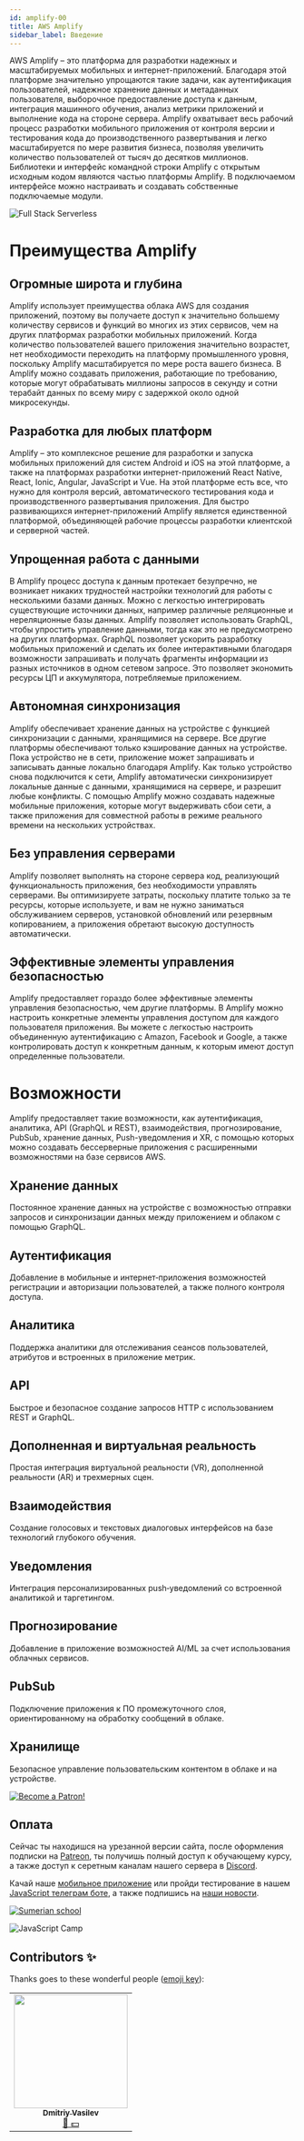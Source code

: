 ```yaml
---
id: amplify-00
title: AWS Amplify
sidebar_label: Введение
---
```


AWS Amplify – это платформа для разработки надежных и масштабируемых мобильных и интернет-приложений. Благодаря этой платформе значительно упрощаются такие задачи, как аутентификация пользователей, надежное хранение данных и метаданных пользователя, выборочное предоставление доступа к данным, интеграция машинного обучения, анализ метрики приложений и выполнение кода на стороне сервера. Amplify охватывает весь рабочий процесс разработки мобильного приложения от контроля версии и тестирования кода до производственного развертывания и легко масштабируется по мере развития бизнеса, позволяя увеличить количество пользователей от тысяч до десятков миллионов. Библиотеки и интерфейс командной строки Amplify с открытым исходным кодом являются частью платформы Amplify. В подключаемом интерфейсе можно настраивать и создавать собственные подключаемые модули.

![Full Stack Serverless](/img/fullstackserverless.png)

# Преимущества Amplify

## Огромные широта и глубина

Amplify использует преимущества облака AWS для создания приложений, поэтому вы получаете доступ к значительно большему количеству сервисов и функций во многих из этих сервисов, чем на других платформах разработки мобильных приложений. Когда количество пользователей вашего приложения значительно возрастет, нет необходимости переходить на платформу промышленного уровня, поскольку Amplify масштабируется по мере роста вашего бизнеса. В Amplify можно создавать приложения, работающие по требованию, которые могут обрабатывать миллионы запросов в секунду и сотни терабайт данных по всему миру с задержкой около одной микросекунды.

## Разработка для любых платформ

Amplify – это комплексное решение для разработки и запуска мобильных приложений для систем Android и iOS на этой платформе, а также на платформах разработки интернет-приложений React Native, React, Ionic, Angular, JavaScript и Vue. На этой платформе есть все, что нужно для контроля версий, автоматического тестирования кода и производственного развертывания приложения. Для быстро развивающихся интернет-приложений Amplify является единственной платформой, объединяющей рабочие процессы разработки клиентской и серверной частей.

## Упрощенная работа с данными

В Amplify процесс доступа к данным протекает безупречно, не возникает никаких трудностей настройки технологий для работы с несколькими базами данных. Можно с легкостью интегрировать существующие источники данных, например различные реляционные и нереляционные базы данных. Amplify позволяет использовать GraphQL, чтобы упростить управление данными, тогда как это не предусмотрено на других платформах. GraphQL позволяет ускорить разработку мобильных приложений и сделать их более интерактивными благодаря возможности запрашивать и получать фрагменты информации из разных источников в одном сетевом запросе. Это позволяет экономить ресурсы ЦП и аккумулятора, потребляемые приложением.

## Автономная синхронизация

Amplify обеспечивает хранение данных на устройстве с функцией синхронизации с данными, хранящимися на сервере. Все другие платформы обеспечивают только кэширование данных на устройстве. Пока устройство не в сети, приложение может запрашивать и записывать данные локально благодаря Amplify. Как только устройство снова подключится к сети, Amplify автоматически синхронизирует локальные данные с данными, хранящимися на сервере, и разрешит любые конфликты. С помощью Amplify можно создавать надежные мобильные приложения, которые могут выдерживать сбои сети, а также приложения для совместной работы в режиме реального времени на нескольких устройствах.

## Без управления серверами

Amplify позволяет выполнять на стороне сервера код, реализующий функциональность приложения, без необходимости управлять серверами. Вы оптимизируете затраты, поскольку платите только за те ресурсы, которые используете, и вам не нужно заниматься обслуживанием серверов, установкой обновлений или резервным копированием, а приложения обретают высокую доступность автоматически.

## Эффективные элементы управления безопасностью

Amplify предоставляет гораздо более эффективные элементы управления безопасностью, чем другие платформы. В Amplify можно настроить конкретные элементы управления доступом для каждого пользователя приложения. Вы можете с легкостью настроить объединенную аутентификацию с Amazon, Facebook и Google, а также контролировать доступ к конкретным данным, к которым имеют доступ определенные пользователи.

# Возможности

Amplify предоставляет такие возможности, как аутентификация, аналитика, API (GraphQL и REST), взаимодействия, прогнозирование, PubSub, хранение данных, Push-уведомления и XR, с помощью которых можно создавать бессерверные приложения с расширенными возможностями на базе сервисов AWS.

## Хранение данных

Постоянное хранение данных на устройстве с возможностью отправки запросов и синхронизации данных между приложением и облаком с помощью GraphQL.

## Аутентификация

Добавление в мобильные и интернет‑приложения возможностей регистрации и авторизации пользователей, а также полного контроля доступа.

## Аналитика

Поддержка аналитики для отслеживания сеансов пользователей, атрибутов и встроенных в приложение метрик.

## API

Быстрое и безопасное создание запросов HTTP с использованием REST и GraphQL.

## Дополненная и виртуальная реальность

Простая интеграция виртуальной реальности (VR), дополненной реальности (AR) и трехмерных сцен.

## Взаимодействия

Создание голосовых и текстовых диалоговых интерфейсов на базе технологий глубокого обучения.

## Уведомления

Интеграция персонализированных push‑уведомлений со встроенной аналитикой и таргетингом.

## Прогнозирование

Добавление в приложение возможностей AI/ML за счет использования облачных сервисов.

## PubSub

Подключение приложения к ПО промежуточного слоя, ориентированному на обработку сообщений в облаке.

## Хранилище

Безопасное управление пользовательским контентом в облаке и на устройстве.

[![Become a Patron!](/img/logo/patreon.jpg)](https://www.patreon.com/bePatron?u=31769291)

## Оплата

Сейчас ты находишся на урезанной версии сайта, после оформления подписки на [Patreon](https://www.patreon.com/javascriptcamp), ты получишь полный доступ к обучающему курсу, а также доступ к серетным каналам нашего сервера в [Discord](https://discord.gg/6GDAfXn).  

Качай наше [мобильное приложение](http://onelink.to/njhc95) или пройди тестирование в нашем [JavaScript телеграм боте](https://t.me/javascriptcamp_bot), а также подпишись на [наши новости](https://t.me/javascriptapp).


[![Sumerian school](/img/app.jpg)](http://onelink.to/njhc95)

![JavaScript Camp](/img/bandlink.png)

## Contributors ✨

Thanks goes to these wonderful people ([emoji key](https://allcontributors.org/docs/en/emoji-key)):


<table>
  <tr>
    <td align="center"><a href="https://fullstackserverless.github.io/"><img src="https://avatars0.githubusercontent.com/u/6774813?v=4?s=200" width="200px;" alt=""/><br /><sub><b>Dmitriy Vasilev</b></sub></a><br /><a href="#financial-gHashTag" title="Financial">📖 💵</a></td>
  </tr>
</table>
